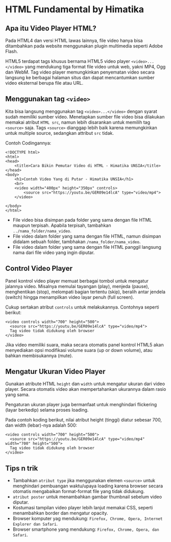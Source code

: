 # HTML Fundamental by Himatika
## Apa itu Video Player HTML?
Pada HTML4 dan versi HTML lawas lainnya, file video hanya bisa ditambahkan pada website menggunakan plugin multimedia seperti Adobe Flash.

HTML5 terdapat tags khusus bernama HTML5 video player ```<video>...</video>``` yang mendukung tiga format file video untuk web, yakni MP4, Ogg dan WebM.
Tag video player memungkinkan penyematan video secara langsung ke berbagai halaman situs dan dapat mencantumkan sumber video eksternal berupa file atau URL.

## Menggunakan tag ```<video>```
Kita bisa langsung menggunakan tag ```<video>...</video>``` dengan syarat sudah memiliki sumber video. Menetapkan sumber file video bisa dilakukan memakai atribut ```HTML src```, namun lebih disarankan untuk memilih tag ```<source>``` saja.  Tags ```<source>``` dianggap lebih baik karena memungkinkan untuk multiple source, sedangkan attribut ```src``` tidak.

Contoh Codingannya:
```<video>
<!DOCTYPE html>
<html>
<head>
    <title>Cara Bikin Pemutar Video di HTML - Himatika UNSIA</title>
</head>
<body>
    <h1>Contoh Video Yang di Putar - Himatika UNSIA</h1>
    <br>
    <video width="400px" height="350px" controls>
        <source src="https://youtu.be/GER09e14lcA" type="video/mp4">
    </video>
    
</body>
</html>
```
* File video bisa disimpan pada folder yang sama dengan file HTML maupun terpisah. Apabila terpisah, tambahkan ```../nama_folder/nama_video```.
* File video dalam folder yang sama dengan file HTML, namun disimpan didalam sebuah folder, tambhakan ```/nama_folder/nama_video```.
* File video dalam folder yang sama dengan file HTML panggil langsung nama dari file video yang ingin diputar.

## Control Video Player
Panel kontrol video player memuat berbagai tombol untuk mengatur jalannya video. Misalnya memulai tayangan (play), menjeda (pause), menghentikan (stop), melompati bagian tertentu (skip), beralih antar jendela (switch) hingga menampilkan video layar penuh (full screen).

Cukup sertakan atribut ```controls``` untuk melakukannya. Contohnya seperti berikut:
```
<video controls width="700" height="500">
  <source src="https://youtu.be/GER09e14lcA" type="video/mp4">
  Tag video tidak didukung oleh browser
</video>
```
Jika video memiliki suara, maka secara otomatis panel kontrol HTML5 akan menyediakan opsi modifikasi volume suara (up or down volume), atau bahkan membisukannya (mute).

## Mengatur Ukuran Video Player
Gunakan atribute HTML ```height``` dan ```width``` untuk mengatur ukuran dari video player. Secara otomatis video akan mempertahankan ukurannya dalam rasio yang sama.

Pengaturan ukuran player juga bermanfaat untuk menghindari flickering (layar berkedip) selama proses loading.

Pada contoh koding berikut, nilai atribut height (tinggi) diatur sebesar 700, dan width (lebar)-nya adalah 500:
```
<video controls width="700" height="500">
  <source src="https://youtu.be/GER09e14lcA" type="video/mp4" width="700" height="500">
  Tag video tidak didukung oleh browser
</video>
```

## Tips n trik
* Tambahkan ```atribut type``` jika menggunakan elemen ```<source>``` untuk menghindari pembuangan waktu/upaya loading karena browser secara otomatis mengabaikan format-format file yang tidak didukung.
*  ```atribut poster``` untuk menambahkan gambar thumbnail sebelum video diputar.
* Kostumasi tampilan video player lebih lanjut memakai CSS, seperti menambahkan border dan mengatur opacity.
* Browser komputer yag mendukung: ```Firefox, Chrome, Opera, Internet Explorer dan Safari```.
* Browser smartphone yang mendukung: ```Firefox, Chrome, Opera, dan Safari```.
